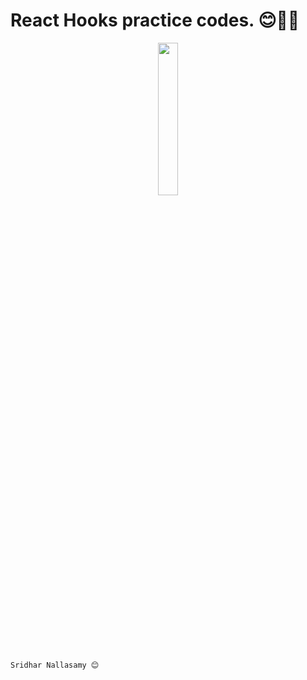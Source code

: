 # React Hooks practice codes. 😊✌🏻

<p align="center">
<img src="https://raw.githubusercontent.com/N-Sridhar/Y-Clothing/master/src/VGS.png" width="25%">
</p>

```
Sridhar Nallasamy 😊
```
